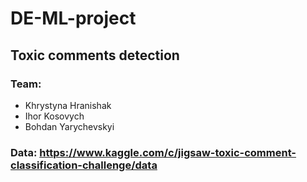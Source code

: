 # DE-ML-project

## Toxic comments detection

### Team:
* Khrystyna Hranishak  
* Ihor Kosovych  
* Bohdan Yarychevskyi  


### Data: https://www.kaggle.com/c/jigsaw-toxic-comment-classification-challenge/data


